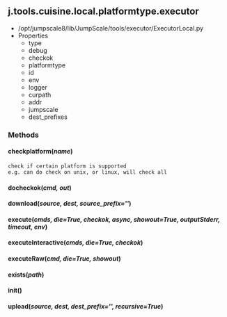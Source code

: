 <!-- toc -->
## j.tools.cuisine.local.platformtype.executor

- /opt/jumpscale8/lib/JumpScale/tools/executor/ExecutorLocal.py
- Properties
    - type
    - debug
    - checkok
    - platformtype
    - id
    - env
    - logger
    - curpath
    - addr
    - jumpscale
    - dest_prefixes

### Methods

#### checkplatform(*name*) 

```
check if certain platform is supported
e.g. can do check on unix, or linux, will check all

```

#### docheckok(*cmd, out*) 

#### download(*source, dest, source_prefix=''*) 

#### execute(*cmds, die=True, checkok, async, showout=True, outputStderr, timeout, env*) 

#### executeInteractive(*cmds, die=True, checkok*) 

#### executeRaw(*cmd, die=True, showout*) 

#### exists(*path*) 

#### init() 

#### upload(*source, dest, dest_prefix='', recursive=True*) 

